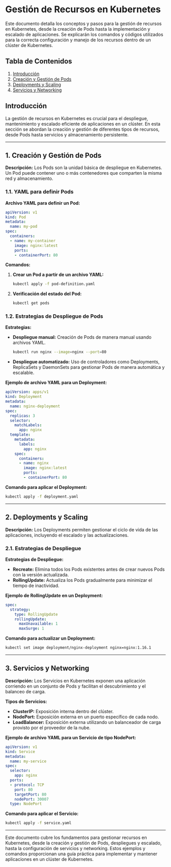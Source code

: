 # Gestión de Recursos en Kubernetes

Este documento detalla los conceptos y pasos para la gestión de recursos en Kubernetes, desde la creación de Pods hasta la implementación y escalado de aplicaciones. Se explicarán los comandos y códigos utilizados para la correcta configuración y manejo de los recursos dentro de un clúster de Kubernetes.

## Tabla de Contenidos
1. [Introducción](#introducción)
2. [Creación y Gestión de Pods](#creación-y-gestión-de-pods)
3. [Deployments y Scaling](#deployments-y-scaling)
4. [Servicios y Networking](#servicios-y-networking)

## Introducción

La gestión de recursos en Kubernetes es crucial para el despliegue, mantenimiento y escalado eficiente de aplicaciones en un clúster. En esta sección se abordan la creación y gestión de diferentes tipos de recursos, desde Pods hasta servicios y almacenamiento persistente.

---

## 1. Creación y Gestión de Pods

**Descripción:**
Los Pods son la unidad básica de despliegue en Kubernetes. Un Pod puede contener uno o más contenedores que comparten la misma red y almacenamiento.

### 1.1. YAML para definir Pods

**Archivo YAML para definir un Pod:**
```yaml
apiVersion: v1
kind: Pod
metadata:
  name: my-pod
spec:
  containers:
  - name: my-container
    image: nginx:latest
    ports:
    - containerPort: 80
```

**Comandos:**
1. **Crear un Pod a partir de un archivo YAML:**
   ```sh
   kubectl apply -f pod-definition.yaml
   ```
2. **Verificación del estado del Pod:**
   ```sh
   kubectl get pods
   ```

### 1.2. Estrategias de Despliegue de Pods

**Estrategias:**
- **Despliegue manual:** Creación de Pods de manera manual usando archivos YAML.
  ```sh
  kubectl run nginx --image=nginx --port=80
  ```
- **Despliegue automatizado:** Uso de controladores como Deployments, ReplicaSets y DaemonSets para gestionar Pods de manera automática y escalable.

**Ejemplo de archivo YAML para un Deployment:**
```yaml
apiVersion: apps/v1
kind: Deployment
metadata:
  name: nginx-deployment
spec:
  replicas: 3
  selector:
    matchLabels:
      app: nginx
  template:
    metadata:
      labels:
        app: nginx
    spec:
      containers:
      - name: nginx
        image: nginx:latest
        ports:
        - containerPort: 80
```

**Comando para aplicar el Deployment:**
```sh
kubectl apply -f deployment.yaml
```

---

## 2. Deployments y Scaling

**Descripción:**
Los Deployments permiten gestionar el ciclo de vida de las aplicaciones, incluyendo el escalado y las actualizaciones.

### 2.1. Estrategias de Despliegue

**Estrategias de Despliegue:**
- **Recreate:** Elimina todos los Pods existentes antes de crear nuevos Pods con la versión actualizada.
- **RollingUpdate:** Actualiza los Pods gradualmente para minimizar el tiempo de inactividad.

**Ejemplo de RollingUpdate en un Deployment:**
```yaml
spec:
  strategy:
    type: RollingUpdate
    rollingUpdate:
      maxUnavailable: 1
      maxSurge: 1
```

**Comando para actualizar un Deployment:**
```sh
kubectl set image deployment/nginx-deployment nginx=nginx:1.16.1
```

---

## 3. Servicios y Networking

**Descripción:**
Los Servicios en Kubernetes exponen una aplicación corriendo en un conjunto de Pods y facilitan el descubrimiento y el balanceo de carga.

**Tipos de Servicios:**
- **ClusterIP:** Exposición interna dentro del clúster.
- **NodePort:** Exposición externa en un puerto específico de cada nodo.
- **LoadBalancer:** Exposición externa utilizando un balanceador de carga provisto por el proveedor de la nube.

**Ejemplo de archivo YAML para un Servicio de tipo NodePort:**
```yaml
apiVersion: v1
kind: Service
metadata:
  name: my-service
spec:
  selector:
    app: nginx
  ports:
  - protocol: TCP
    port: 80
    targetPort: 80
    nodePort: 30007
  type: NodePort
```

**Comando para aplicar el Servicio:**
```sh
kubectl apply -f service.yaml
```

---

Este documento cubre los fundamentos para gestionar recursos en Kubernetes, desde la creación y gestión de Pods, despliegues y escalado, hasta la configuración de servicios y networking. Estos ejemplos y comandos proporcionan una guía práctica para implementar y mantener aplicaciones en un clúster de Kubernetes.
